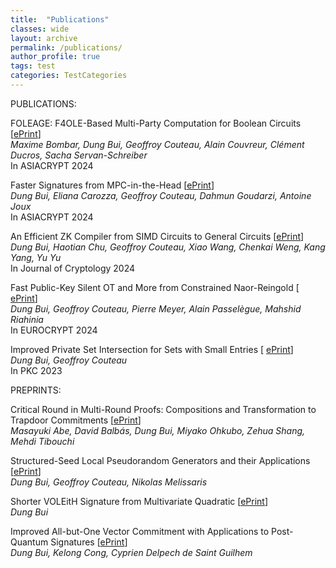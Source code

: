 ```yaml
---
title:  "Publications"
classes: wide
layout: archive
permalink: /publications/
author_profile: true
tags: test
categories: TestCategories
---
```

PUBLICATIONS:
    
FOLEAGE: F4OLE-Based Multi-Party Computation for Boolean Circuits [[ePrint](https://eprint.iacr.org/2024/429)]
   <br> *Maxime Bombar, Dung Bui, Geoffroy Couteau, Alain Couvreur, Clément Ducros, Sacha Servan-Schreiber*
   <br> In ASIACRYPT 2024
   
Faster Signatures from MPC-in-the-Head [[ePrint](https://eprint.iacr.org/2024/252)]
    <br> *Dung Bui, Eliana Carozza, Geoffroy Couteau, Dahmun Goudarzi, Antoine Joux*
    <br> In ASIACRYPT 2024
   
An Efficient ZK Compiler from SIMD Circuits to General Circuits [[ePrint](https://eprint.iacr.org/2023/1610)]
<br> *Dung Bui, Haotian Chu, Geoffroy Couteau, Xiao Wang, Chenkai Weng, Kang Yang, Yu Yu* 
<br> In Journal of Cryptology 2024

Fast Public-Key Silent OT and More from Constrained Naor-Reingold [ [ePrint](https://eprint.iacr.org/2024/178)]
   <br> *Dung Bui, Geoffroy Couteau, Pierre Meyer, Alain Passelègue, Mahshid Riahinia*
   <br> In EUROCRYPT 2024
   
Improved Private Set Intersection for Sets with Small Entries [ [ePrint](https://eprint.iacr.org/2022/334)]
   <br> *Dung Bui, Geoffroy Couteau*
   <br> In PKC 2023

PREPRINTS:

Critical Round in Multi-Round Proofs: Compositions and Transformation to Trapdoor Commitments [[ePrint](https://eprint.iacr.org/2024/1766)]
<br> *Masayuki Abe, David Balbás, Dung Bui, Miyako Ohkubo, Zehua Shang, Mehdi Tibouchi*

Structured-Seed Local Pseudorandom Generators and their Applications [[ePrint](https://eprint.iacr.org/2024/1027)]
<br> *Dung Bui, Geoffroy Couteau, Nikolas Melissaris*

Shorter VOLEitH Signature from Multivariate Quadratic [[ePrint](https://eprint.iacr.org/2024/465)]
   <br> *Dung Bui*
   
Improved All-but-One Vector Commitment with Applications to Post-Quantum Signatures [[ePrint](https://eprint.iacr.org/2024/097)]
  <br> *Dung Bui, Kelong Cong, Cyprien Delpech de Saint Guilhem*


